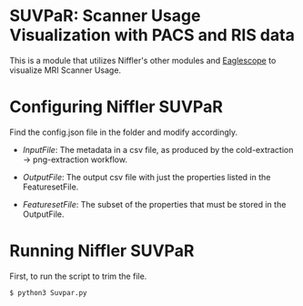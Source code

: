# SUVPaR: Scanner Usage Visualization with PACS and RIS data

This is a module that utilizes Niffler's other modules and [Eaglescope](https://github.com/sharmalab/eaglescope) to 
visualize MRI Scanner Usage.


# Configuring Niffler SUVPaR

Find the config.json file in the folder and modify accordingly.

* *InputFile*: The metadata in a csv file, as produced by the cold-extraction -> png-extraction workflow.

* *OutputFile*: The output csv file with just the properties listed in the FeaturesetFile.

* *FeaturesetFile*: The subset of the properties that must be stored in the OutputFile.


# Running Niffler SUVPaR

First, to run the script to trim the file.

````
$ python3 Suvpar.py
````
